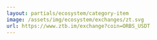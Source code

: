 ```yaml
---
layout: partials/ecosystem/category-item
image: /assets/img/ecosystem/exchanges/zt.svg
url: https://www.ztb.im/exchange?coin=ORBS_USDT
---
```

